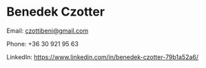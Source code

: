 # Benedek Czotter

Email: czottibeni@gmail.com

Phone: +36 30 921 95 63

LinkedIn: https://www.linkedin.com/in/benedek-czotter-79b1a52a6/